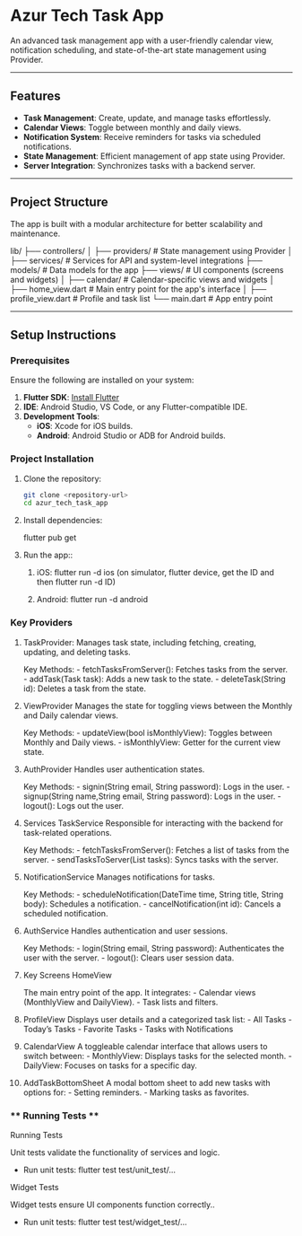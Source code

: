 # Azur Tech Task App

An advanced task management app with a user-friendly calendar view, notification scheduling, and state-of-the-art state management using Provider.

---

## **Features**

- **Task Management**: Create, update, and manage tasks effortlessly.
- **Calendar Views**: Toggle between monthly and daily views.
- **Notification System**: Receive reminders for tasks via scheduled notifications.
- **State Management**: Efficient management of app state using Provider.
- **Server Integration**: Synchronizes tasks with a backend server.

---

## **Project Structure**

The app is built with a modular architecture for better scalability and maintenance.

lib/ ├── controllers/ │ ├── providers/ # State management using Provider │ ├── services/ # Services for API and system-level integrations ├── models/ # Data models for the app ├── views/ # UI components (screens and widgets) │ ├── calendar/ # Calendar-specific views and widgets │ ├── home_view.dart # Main entry point for the app's interface │ ├── profile_view.dart # Profile and task list └── main.dart # App entry point

---

## **Setup Instructions**

### **Prerequisites**

Ensure the following are installed on your system:

1. **Flutter SDK**: [Install Flutter](https://flutter.dev/docs/get-started/install)
2. **IDE**: Android Studio, VS Code, or any Flutter-compatible IDE.
3. **Development Tools**:
   - **iOS**: Xcode for iOS builds.
   - **Android**: Android Studio or ADB for Android builds.

### **Project Installation**

1. Clone the repository:

   ```bash
   git clone <repository-url>
   cd azur_tech_task_app

   ```

2. Install dependencies:

   flutter pub get

3. Run the app::

   1. iOS:
      flutter run -d ios (on simulator, flutter device, get the ID and then flutter run -d ID)

   2. Android:
      flutter run -d android

### **Key Providers**

1. TaskProvider:
   Manages task state, including fetching, creating, updating, and deleting tasks.

   Key Methods: - fetchTasksFromServer(): Fetches tasks from the server. - addTask(Task task): Adds a new task to the state. - deleteTask(String id): Deletes a task from the state.

2. ViewProvider
   Manages the state for toggling views between the Monthly and Daily calendar views.

   Key Methods: - updateView(bool isMonthlyView): Toggles between Monthly and Daily views. - isMonthlyView: Getter for the current view state.

3. AuthProvider
   Handles user authentication states.

   Key Methods: - signin(String email, String password): Logs in the user. - signup(String name,String email, String password): Logs in the user. - logout(): Logs out the user.

4. Services
   TaskService
   Responsible for interacting with the backend for task-related operations.

   Key Methods: - fetchTasksFromServer(): Fetches a list of tasks from the server. - sendTasksToServer(List<Task> tasks): Syncs tasks with the server.

5. NotificationService
   Manages notifications for tasks.

   Key Methods: - scheduleNotification(DateTime time, String title, String body): Schedules a notification. - cancelNotification(int id): Cancels a scheduled notification.

6. AuthService
   Handles authentication and user sessions.

   Key Methods: - login(String email, String password): Authenticates the user with the server. - logout(): Clears user session data.

7. Key Screens
   HomeView

   The main entry point of the app. It integrates: - Calendar views (MonthlyView and DailyView). - Task lists and filters.

8. ProfileView
   Displays user details and a categorized task list: - All Tasks - Today’s Tasks - Favorite Tasks - Tasks with Notifications

9. CalendarView
   A toggleable calendar interface that allows users to switch between: - MonthlyView: Displays tasks for the selected month. - DailyView: Focuses on tasks for a specific day.

10. AddTaskBottomSheet
    A modal bottom sheet to add new tasks with options for: - Setting reminders. - Marking tasks as favorites.

### ** Running Tests **

Running Tests

Unit tests validate the functionality of services and logic.

- Run unit tests: flutter test test/unit_test/...

Widget Tests

Widget tests ensure UI components function correctly..

- Run unit tests: flutter test test/widget_test/...
